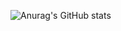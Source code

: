 ![Anurag's GitHub stats](https://github-readme-stats.vercel.app/api?username=dow-dad&show_icons=true&theme=tokyonight&locale=kr)
